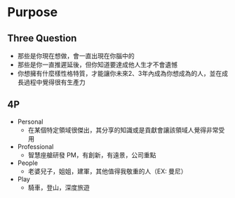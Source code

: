 

#  Purpose

## Three Question
* 那些是你現在想做，會一直出現在你腦中的
* 那些是你一直推遲延後，但你知道要達成他人生才不會遺憾
* 你想擁有什麼樣性格特質，才能讓你未來2、3年內成為你想成為的人，並在成長過程中覺得很有生產力

## 4P
* Personal
  * 在某個特定領域很傑出，其分享的知識或是貢獻會讓該領域人覺得非常受用
* Professional
  * 智慧座艙研發 PM，有創新，有遠景，公司重點
* People
  * 老婆兒子，姐姐，建軍，其他值得我敬重的人（EX: 曼尼）
* Play
  * 騎車，登山，深度旅遊